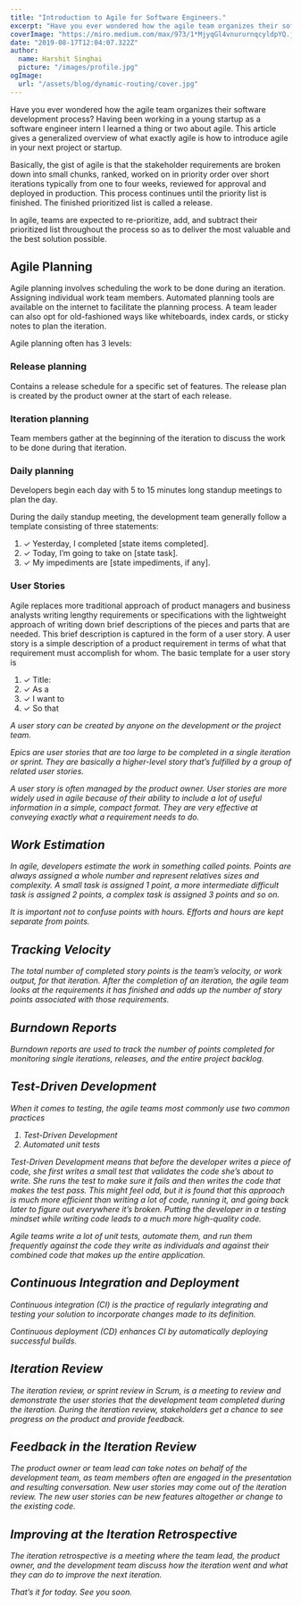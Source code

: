 ```yaml
---
title: "Introduction to Agile for Software Engineers."
excerpt: "Have you ever wondered how the agile team organizes their software development process? Having been working in a young startup as a software engineer intern I learned a thing or two about agile."
coverImage: "https://miro.medium.com/max/973/1*MjyqGl4vnururnqcyldpYQ.jpeg"
date: "2019-08-17T12:04:07.322Z"
author:
  name: Harshit Singhai
  picture: "/images/profile.jpg"
ogImage:
  url: "/assets/blog/dynamic-routing/cover.jpg"
---
```


Have you ever wondered how the agile team organizes their software development process? Having been working in a young startup as a software engineer intern I learned a thing or two about agile. This article gives a generalized overview of what exactly agile is how to introduce agile in your next project or startup.

Basically, the gist of agile is that the stakeholder requirements are broken down into small chunks, ranked, worked on in priority order over short iterations typically from one to four weeks, reviewed for approval and deployed in production. This process continues until the priority list is finished. The finished prioritized list is called a release.

In agile, teams are expected to re-prioritize, add, and subtract their prioritized list throughout the process so as to deliver the most valuable and the best solution possible.

## Agile Planning

Agile planning involves scheduling the work to be done during an iteration. Assigning individual work team members. Automated planning tools are available on the internet to facilitate the planning process. A team leader can also opt for old-fashioned ways like whiteboards, index cards, or sticky notes to plan the iteration.

Agile planning often has 3 levels:

### Release planning

Contains a release schedule for a specific set of features. The release plan is created by the product owner at the start of each release.

### Iteration planning

Team members gather at the beginning of the iteration to discuss the work to be done during that iteration.

### Daily planning

Developers begin each day with 5 to 15 minutes long standup meetings to plan the day.

During the daily standup meeting, the development team generally follow a template consisting of three statements:

1. ✓ Yesterday, I completed [state items completed].
2. ✓ Today, I’m going to take on [state task].
3. ✓ My impediments are [state impediments, if any].

### User Stories

Agile replaces more traditional approach of product managers and business analysts writing lengthy requirements or specifications with the lightweight approach of writing down brief descriptions of the pieces and parts that are needed. This brief description is captured in the form of a user story.
A user story is a simple description of a product requirement in terms of what that requirement must accomplish for whom. The basic template for a user story is

1. ✓ Title: <a name of the user story>
2. ✓ As a <user>
3. ✓ I want to <take this action>
4. ✓ So that <I get this benifit>

A user story can be created by anyone on the development or the project team.

Epics are user stories that are too large to be completed in a single iteration or sprint. They are basically a higher-level story that’s fulfilled by a group of related user stories.

A user story is often managed by the product owner. User stories are more widely used in agile because of their ability to include a lot of useful information in a simple, compact format. They are very effective at conveying exactly what a requirement needs to do.

## Work Estimation

In agile, developers estimate the work in something called points. Points are always assigned a whole number and represent relatives sizes and complexity. A small task is assigned 1 point, a more intermediate difficult task is assigned 2 points, a complex task is assigned 3 points and so on.

It is important not to confuse points with hours. Efforts and hours are kept separate from points.

## Tracking Velocity

The total number of completed story points is the team’s velocity, or work output, for that iteration. After the completion of an iteration, the agile team looks at the requirements it has finished and adds up the number of story points associated with those requirements.

## Burndown Reports

Burndown reports are used to track the number of points completed for monitoring single iterations, releases, and the entire project backlog.

## Test-Driven Development

When it comes to testing, the agile teams most commonly use two common practices

1. Test-Driven Development
2. Automated unit tests

Test-Driven Development means that before the developer writes a piece of code, she first writes a small test that validates the code she’s about to write. She runs the test to make sure it fails and then writes the code that makes the test pass. This might feel odd, but it is found that this approach is much more efficient than writing a lot of code, running it, and going back later to figure out everywhere it’s broken. Putting the developer in a testing mindset while writing code leads to a much more high-quality code.

Agile teams write a lot of unit tests, automate them, and run them frequently against the code they write as individuals and against their combined code that makes up the entire application.

## Continuous Integration and Deployment

Continuous integration (CI) is the practice of regularly integrating and testing your solution to incorporate changes made to its definition.

Continuous deployment (CD) enhances CI by automatically deploying successful builds.

## Iteration Review

The iteration review, or sprint review in Scrum, is a meeting to review and demonstrate the user stories that the development team completed during the iteration. During the iteration review, stakeholders get a chance to see progress on the product and provide feedback.

## Feedback in the Iteration Review

The product owner or team lead can take notes on behalf of the development team, as team members often are engaged in the presentation and resulting conversation. New user stories may come out of the iteration review. The new user stories can be new features altogether or change to the existing code.

## Improving at the Iteration Retrospective

The iteration retrospective is a meeting where the team lead, the product owner, and the development team discuss how the iteration went and what they can do to improve the next iteration.

That’s it for today. See you soon.

